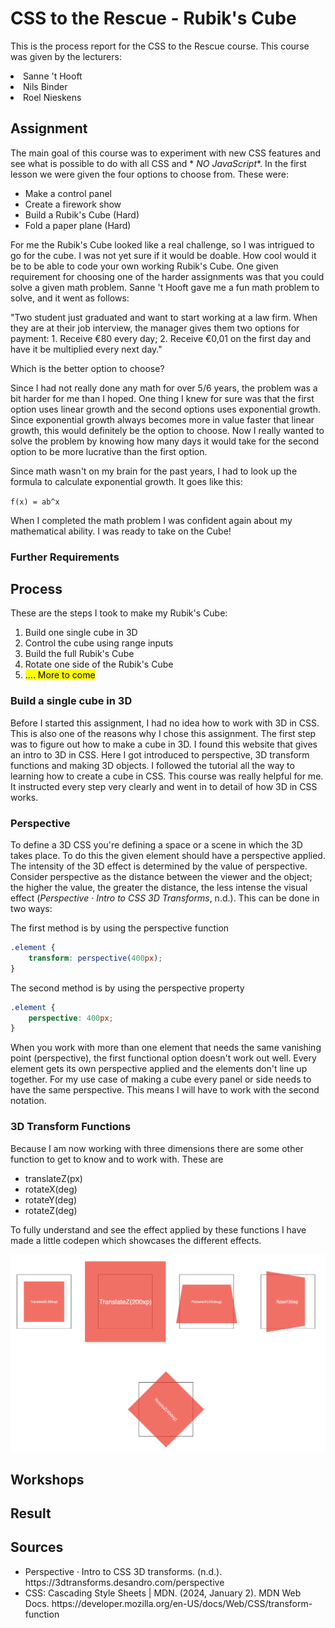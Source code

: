 # CSS to the Rescue - Rubik's Cube

This is the process report for the CSS to the Rescue course. This course was given by the lecturers:

<li>Sanne 't Hooft</li>
<li>Nils Binder</li>
<li>Roel Nieskens</li>

## Assignment

The main goal of this course was to experiment with new CSS features and see what is possible to do with all CSS and *
*NO
JavaScript**. In the first lesson we were given the four options to choose from. These were:

<ul>
    <li>Make a control panel</li>
    <li>Create a firework show</li>
    <li>Build a Rubik's Cube (Hard)</li>
    <li>Fold a paper plane (Hard)</li>
</ul>

For me the Rubik's Cube looked like a real challenge, so I was intrigued to go for the cube. I was not yet sure if it
would be doable. How cool would it be to be able to code your own working Rubik's Cube. One given requirement for
choosing one of the harder assignments was that you could solve a given math problem. Sanne 't Hooft gave me a fun math
problem to solve, and it went as follows:

"Two student just graduated and want to start working at a law firm. When they are at their job interview, the manager
gives them two options for payment: 1. Receive €80 every day; 2. Receive €0,01 on the first day and have it be
multiplied every next day."

Which is the better option to choose?

Since I had not really done any math for over 5/6 years, the problem was a bit harder for me than I hoped. One thing I
knew for sure was that the first option uses linear growth and the second options uses exponential growth. Since
exponential growth always becomes more in value faster that linear growth, this would definitely be the option to
choose. Now I really wanted to solve the problem by knowing how many days it would take for the second option to be more
lucrative than the first option.

Since math wasn't on my brain for the past years, I had to look up the formula to calculate exponential growth. It goes
like this:

``
f(x) = ab^x
``

[//]: # (FINISH THIS PART ABOUT MATH PROBLEM)

When I completed the math problem I was confident again about my mathematical ability. I was ready to take on the Cube!

### Further Requirements

## Process

These are the steps I took to make my Rubik's Cube:
<ol>
    <li>Build one single cube in 3D</li>
    <li>Control the cube using range inputs</li>
    <li>Build the full Rubik's Cube</li>
    <li>Rotate one side of the Rubik's Cube</li>
    <li><mark>.... More to come</mark></li>
</ol>

### Build a single cube in 3D

Before I started this assignment, I had no idea how to work with 3D in CSS. This is also one of the reasons why I chose
this assignment. The first step was to figure out how to make a cube in 3D. I found this website that gives an intro to
3D in CSS. Here I got introduced to perspective, 3D transform functions and making 3D objects. I followed the tutorial
all the way to learning how to create a cube in CSS. This course was really helpful for me. It instructed every step
very clearly and went in to detail of how 3D in CSS works.

### Perspective

To define a 3D CSS you're defining a space or a scene in which the 3D takes place. To do this the given element should
have a perspective applied. The intensity of the 3D effect is determined by the value of perspective. Consider
perspective as the distance between the viewer and the object; the higher the value, the greater the distance, the less
intense the visual effect (<i>Perspective · Intro to CSS 3D Transforms</i>, n.d.). This can be done in two ways:

The first method is by using the perspective function

```css
.element {
    transform: perspective(400px);
}
```

The second method is by using the perspective property

```css
.element {
    perspective: 400px;
}
```

When you work with more than one element that needs the same vanishing point (perspective), the first functional option
doesn't work out well. Every element gets its own perspective applied and the elements don't line up together. For my
use case of making a cube every panel or side needs to have the same perspective. This means I will have to work with
the second notation.

### 3D Transform Functions

Because I am now working with three dimensions there are some other function to get to know and to work with. These are

<ul>
    <li>translateZ(px)</li>
    <li>rotateX(deg)</li>
    <li>rotateY(deg)</li>
    <li>rotateZ(deg)</li>
</ul>

To fully understand and see the effect applied by these functions I have made a little codepen which showcases the
different effects.

<img src="./readme-images/transform.png" alt="Schematic overview of different 3d transform effects">

## Workshops

## Result

## Sources

<ul>
    <li>Perspective · Intro to CSS 3D transforms. (n.d.). https://3dtransforms.desandro.com/perspective</li>
    <li>CSS: Cascading Style Sheets | MDN. (2024, January 2). MDN Web Docs. https://developer.mozilla.org/en-US/docs/Web/CSS/transform-function</li>
</ul>
